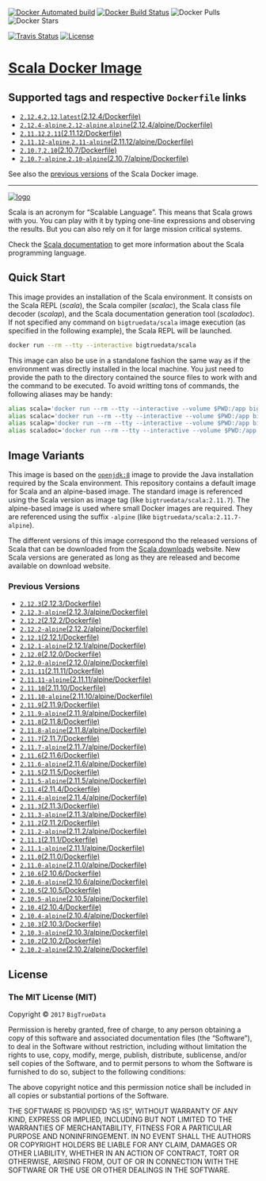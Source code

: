 [![Docker Automated build](https://img.shields.io/docker/automated/bigtruedata/scala.svg?style=plastic)](https://hub.docker.com/r/bigtruedata/scala/)
[![Docker Build Status](https://img.shields.io/docker/build/bigtruedata/scala.svg?style=plastic)](https://hub.docker.com/r/bigtruedata/scala/builds/)
![Docker Pulls](https://img.shields.io/docker/pulls/bigtruedata/scala.svg?style=plastic)
![Docker Stars](https://img.shields.io/docker/stars/bigtruedata/scala.svg?style=plastic)

[![Travis Status](https://img.shields.io/travis/bigtruedata/docker-scala.svg?style=plastic)](https://travis-ci.org/bigtruedata/docker-scala/builds)
[![License](https://img.shields.io/github/license/bigtruedata/docker-scala.svg?style=plastic)](https://raw.githubusercontent.com/bigtruedata/docker-scala/blob/master/LICENSE)

# [Scala Docker Image](https://hub.docker.com/r/bigtruedata/scala/)

## Supported tags and respective `Dockerfile` links
- [`2.12.4`,`2.12`,`latest`(2.12.4/Dockerfile)](https://github.com/bigtruedata/docker-scala/blob/master/2.12.4/Dockerfile)
- [`2.12.4-alpine`,`2.12-alpine`,`alpine`(2.12.4/alpine/Dockerfile)](https://github.com/bigtruedata/docker-scala/blob/master/2.12.4/alpine/Dockerfile)
- [`2.11.12`,`2.11`(2.11.12/Dockerfile)](https://github.com/bigtruedata/docker-scala/blob/master/2.11.12/Dockerfile)
- [`2.11.12-alpine`,`2.11-alpine`(2.11.12/alpine/Dockerfile)](https://github.com/bigtruedata/docker-scala/blob/master/2.11.12/alpine/Dockerfile)
- [`2.10.7`,`2.10`(2.10.7/Dockerfile)](https://github.com/bigtruedata/docker-scala/blob/master/2.10.7/Dockerfile)
- [`2.10.7-alpine`,`2.10-alpine`(2.10.7/alpine/Dockerfile)](https://github.com/bigtruedata/docker-scala/blob/master/2.10.7/alpine/Dockerfile)

See also the [previous versions](#previous-versions) of the Scala Docker image.

---

[![logo](https://raw.githubusercontent.com/bigtruedata/docker-scala/master/logo.png)](http://scala-lang.org)

Scala is an acronym for “Scalable Language”. This means that Scala grows with you. You can play with it by typing one-line expressions and observing the results. But you can also rely on it for large mission critical systems.

Check the [Scala documentation](http://docs.scala-lang.org/) to get more information about the Scala programming language.

## Quick Start
This image provides an installation of the Scala environment. It consists on the Scala REPL (*scala*), the Scala compiler (*scalac*), the Scala class file decoder (*scalap*), and the Scala documentation generation tool (*scaladoc*). If not specified any command on `bigtruedata/scala` image execution (as specified in the following example), the Scala REPL will be launched.

```sh
docker run --rm --tty --interactive bigtruedata/scala
```

This image can also be use in a standalone fashion the same way as if the environment was directly installed in the local machine. You just need to provide the path to the directory contained the source files to work with and the command to be executed. To avoid writting tons of commands, the following aliases may be handy:

```sh
alias scala='docker run --rm --tty --interactive --volume $PWD:/app bigtruedata/scala'
alias scalac='docker run --rm --tty --interactive --volume $PWD:/app bigtruedata/scala scalac'
alias scalap='docker run --rm --tty --interactive --volume $PWD:/app bigtruedata/scala scalap'
alias scaladoc='docker run --rm --tty --interactive --volume $PWD:/app bigtruedata/scala scaladoc'
```

## Image Variants
This image is based on the [`openjdk:8`](https://hub.docker.com/_/openjdk/) image to provide the Java installation required by the Scala environment. This repository contains a default image for Scala and an alpine-based image. The standard image is referenced using the Scala version as image tag (like `bigtruedata/scala:2.11.7`). The alpine-based image is used where small Docker images are required. They are referenced using the suffix `-alpine` (like `bigtruedata/scala:2.11.7-alpine`).

The different versions of this image correspond tho the released versions of Scala that can be downloaded from the [Scala downloads](http://scala-lang.org/download/all.html) website. New Scala versions are generated as long as they are released and become available on download website.

### Previous Versions
- [`2.12.3`(2.12.3/Dockerfile)](https://github.com/bigtruedata/docker-scala/blob/master/2.12.3/Dockerfile)
- [`2.12.3-alpine`(2.12.3/alpine/Dockerfile)](https://github.com/bigtruedata/docker-scala/blob/master/2.12.3/alpine/Dockerfile)
- [`2.12.2`(2.12.2/Dockerfile)](https://github.com/bigtruedata/docker-scala/blob/master/2.12.2/Dockerfile)
- [`2.12.2-alpine`(2.12.2/alpine/Dockerfile)](https://github.com/bigtruedata/docker-scala/blob/master/2.12.2/alpine/Dockerfile)
- [`2.12.1`(2.12.1/Dockerfile)](https://github.com/bigtruedata/docker-scala/blob/master/2.12.1/Dockerfile)
- [`2.12.1-alpine`(2.12.1/alpine/Dockerfile)](https://github.com/bigtruedata/docker-scala/blob/master/2.12.1/alpine/Dockerfile)
- [`2.12.0`(2.12.0/Dockerfile)](https://github.com/bigtruedata/docker-scala/blob/master/2.12.0/Dockerfile)
- [`2.12.0-alpine`(2.12.0/alpine/Dockerfile)](https://github.com/bigtruedata/docker-scala/blob/master/2.12.0/alpine/Dockerfile)
- [`2.11.11`(2.11.11/Dockerfile)](https://github.com/bigtruedata/docker-scala/blob/master/2.11.11/Dockerfile)
- [`2.11.11-alpine`(2.11.11/alpine/Dockerfile)](https://github.com/bigtruedata/docker-scala/blob/master/2.11.11/alpine/Dockerfile)
- [`2.11.10`(2.11.10/Dockerfile)](https://github.com/bigtruedata/docker-scala/blob/master/2.11.10/Dockerfile)
- [`2.11.10-alpine`(2.11.10/alpine/Dockerfile)](https://github.com/bigtruedata/docker-scala/blob/master/2.11.10/alpine/Dockerfile)
- [`2.11.9`(2.11.9/Dockerfile)](https://github.com/bigtruedata/docker-scala/blob/master/2.11.9/Dockerfile)
- [`2.11.9-alpine`(2.11.9/alpine/Dockerfile)](https://github.com/bigtruedata/docker-scala/blob/master/2.11.9/alpine/Dockerfile)
- [`2.11.8`(2.11.8/Dockerfile)](https://github.com/bigtruedata/docker-scala/blob/master/2.11.8/Dockerfile)
- [`2.11.8-alpine`(2.11.8/alpine/Dockerfile)](https://github.com/bigtruedata/docker-scala/blob/master/2.11.8/alpine/Dockerfile)
- [`2.11.7`(2.11.7/Dockerfile)](https://github.com/bigtruedata/docker-scala/blob/master/2.11.7/Dockerfile)
- [`2.11.7-alpine`(2.11.7/alpine/Dockerfile)](https://github.com/bigtruedata/docker-scala/blob/master/2.11.7/alpine/Dockerfile)
- [`2.11.6`(2.11.6/Dockerfile)](https://github.com/bigtruedata/docker-scala/blob/master/2.11.6/Dockerfile)
- [`2.11.6-alpine`(2.11.6/alpine/Dockerfile)](https://github.com/bigtruedata/docker-scala/blob/master/2.11.6/alpine/Dockerfile)
- [`2.11.5`(2.11.5/Dockerfile)](https://github.com/bigtruedata/docker-scala/blob/master/2.11.5/Dockerfile)
- [`2.11.5-alpine`(2.11.5/alpine/Dockerfile)](https://github.com/bigtruedata/docker-scala/blob/master/2.11.5/alpine/Dockerfile)
- [`2.11.4`(2.11.4/Dockerfile)](https://github.com/bigtruedata/docker-scala/blob/master/2.11.4/Dockerfile)
- [`2.11.4-alpine`(2.11.4/alpine/Dockerfile)](https://github.com/bigtruedata/docker-scala/blob/master/2.11.4/alpine/Dockerfile)
- [`2.11.3`(2.11.3/Dockerfile)](https://github.com/bigtruedata/docker-scala/blob/master/2.11.3/Dockerfile)
- [`2.11.3-alpine`(2.11.3/alpine/Dockerfile)](https://github.com/bigtruedata/docker-scala/blob/master/2.11.3/alpine/Dockerfile)
- [`2.11.2`(2.11.2/Dockerfile)](https://github.com/bigtruedata/docker-scala/blob/master/2.11.2/Dockerfile)
- [`2.11.2-alpine`(2.11.2/alpine/Dockerfile)](https://github.com/bigtruedata/docker-scala/blob/master/2.11.2/alpine/Dockerfile)
- [`2.11.1`(2.11.1/Dockerfile)](https://github.com/bigtruedata/docker-scala/blob/master/2.11.1/Dockerfile)
- [`2.11.1-alpine`(2.11.1/alpine/Dockerfile)](https://github.com/bigtruedata/docker-scala/blob/master/2.11.1/alpine/Dockerfile)
- [`2.11.0`(2.11.0/Dockerfile)](https://github.com/bigtruedata/docker-scala/blob/master/2.11.0/Dockerfile)
- [`2.11.0-alpine`(2.11.0/alpine/Dockerfile)](https://github.com/bigtruedata/docker-scala/blob/master/2.11.0/alpine/Dockerfile)
- [`2.10.6`(2.10.6/Dockerfile)](https://github.com/bigtruedata/docker-scala/blob/master/2.10.6/Dockerfile)
- [`2.10.6-alpine`(2.10.6/alpine/Dockerfile)](https://github.com/bigtruedata/docker-scala/blob/master/2.10.6/alpine/Dockerfile)
- [`2.10.5`(2.10.5/Dockerfile)](https://github.com/bigtruedata/docker-scala/blob/master/2.10.5/Dockerfile)
- [`2.10.5-alpine`(2.10.5/alpine/Dockerfile)](https://github.com/bigtruedata/docker-scala/blob/master/2.10.5/alpine/Dockerfile)
- [`2.10.4`(2.10.4/Dockerfile)](https://github.com/bigtruedata/docker-scala/blob/master/2.10.4/Dockerfile)
- [`2.10.4-alpine`(2.10.4/alpine/Dockerfile)](https://github.com/bigtruedata/docker-scala/blob/master/2.10.4/alpine/Dockerfile)
- [`2.10.3`(2.10.3/Dockerfile)](https://github.com/bigtruedata/docker-scala/blob/master/2.10.3/Dockerfile)
- [`2.10.3-alpine`(2.10.3/alpine/Dockerfile)](https://github.com/bigtruedata/docker-scala/blob/master/2.10.3/alpine/Dockerfile)
- [`2.10.2`(2.10.2/Dockerfile)](https://github.com/bigtruedata/docker-scala/blob/master/2.10.2/Dockerfile)
- [`2.10.2-alpine`(2.10.2/alpine/Dockerfile)](https://github.com/bigtruedata/docker-scala/blob/master/2.10.2/alpine/Dockerfile)

## License

### The MIT License (MIT)

Copyright © `2017` `BigTrueData`

Permission is hereby granted, free of charge, to any person obtaining a
copy of this software and associated documentation files (the
“Software”), to deal in the Software without restriction, including
without limitation the rights to use, copy, modify, merge, publish,
distribute, sublicense, and/or sell copies of the Software, and to
permit persons to whom the Software is furnished to do so, subject to
the following conditions:

The above copyright notice and this permission notice shall be included
in all copies or substantial portions of the Software.

THE SOFTWARE IS PROVIDED “AS IS”, WITHOUT WARRANTY OF ANY KIND, EXPRESS
OR IMPLIED, INCLUDING BUT NOT LIMITED TO THE WARRANTIES OF
MERCHANTABILITY, FITNESS FOR A PARTICULAR PURPOSE AND NONINFRINGEMENT.
IN NO EVENT SHALL THE AUTHORS OR COPYRIGHT HOLDERS BE LIABLE FOR ANY
CLAIM, DAMAGES OR OTHER LIABILITY, WHETHER IN AN ACTION OF CONTRACT,
TORT OR OTHERWISE, ARISING FROM, OUT OF OR IN CONNECTION WITH THE
SOFTWARE OR THE USE OR OTHER DEALINGS IN THE SOFTWARE.

